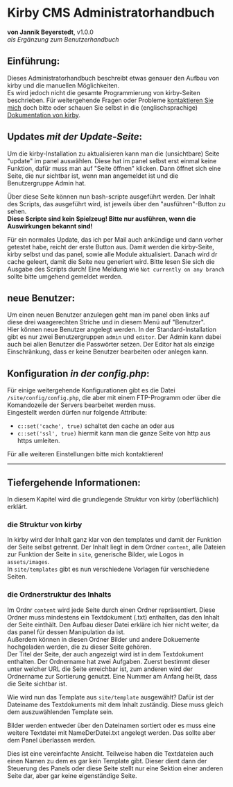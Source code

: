 # Kirby CMS Administratorhandbuch
**von Jannik Beyerstedt**, v1.0.0  
*als Ergänzung zum Benutzerhandbuch*


## Einführung:
Dieses Administratorhandbuch beschreibt etwas genauer den Aufbau von kirby und die manuellen Möglichkeiten.  
Es wird jedoch nicht die gesamte Programmierung von kirby-Seiten beschrieben. Für weitergehende Fragen oder Probleme [kontaktieren Sie mich](mailto:jannik@beyerstedt.de) doch bitte oder schauen Sie selbst in die (englischsprachige) [Dokumentation von kirby](http://getkirby.com).


## Updates *mit der Update-Seite*:
Um die kirby-Installation zu aktualisieren kann man die (unsichtbare) Seite "update" im panel auswählen. Diese hat im panel selbst erst einmal keine Funktion, dafür muss man auf "Seite öffnen" klicken. Dann öffnet sich eine Seite, die nur sichtbar ist, wenn man angemeldet ist und die Benutzergruppe Admin hat.

Über diese Seite können nun bash-scripte ausgeführt werden. Der Inhalt des Scripts, das ausgeführt wird, ist jeweils über den "ausführen"-Button zu sehen.  
**Diese Scripte sind kein Spielzeug! Bitte nur ausführen, wenn die Auswirkungen bekannt sind!**  

Für ein normales Update, das ich per Mail auch ankündige und dann vorher getestet habe, reicht der erste Button aus. Damit werden die kirby-Seite, kirby selbst und das panel, sowie alle Module aktualisiert. Danach wird dr cache geleert, damit die Seite neu generiert wird.
Bitte lesen Sie sich die Ausgabe des Scripts durch! Eine Meldung wie `Not currently on any branch` sollte bitte umgehend gemeldet werden.

## neue Benutzer:
Um einen neuen Benutzer anzulegen geht man im panel oben links auf diese drei waagerechten Striche und in diesem Menü auf "Benutzer".  
Hier können neue Benutzer angelegt werden. In der Standard-Installation gibt es nur zwei Benutzergruppen `admin` und `editor`. Der Admin kann dabei auch bei allen Benutzer die Passwörter setzen. Der Editor hat als einzige Einschränkung, dass er keine Benutzer bearbeiten oder anlegen kann.

## Konfiguration *in der config.php*:
Für einige weitergehende Konfigurationen gibt es die Datei `/site/config/config.php`, die aber mit einem FTP-Programm oder über die Komandozeile der Servers bearbeitet werden muss.  
Eingestellt werden dürfen nur folgende Attribute:

- `c::set('cache', true)` schaltet den cache an oder aus
- `c::set('ssl', true)` hiermit kann man die ganze Seite von http aus https umleiten.

Für alle weiteren Einstellungen bitte mich kontaktieren!


* * * * * *

## Tiefergehende Informationen:
In diesem Kapitel wird die grundlegende Struktur von kirby (oberflächlich) erklärt.

### die Struktur von kirby
In kirby wird der Inhalt ganz klar von den templates und damit der Funktion der Seite selbst getrennt. Der Inhalt liegt in dem Ordner `content`, alle Dateien zur Funktion der Seite in `site`, generische Bilder, wie Logos in `assets/images`.  
In `site/templates` gibt es nun verschiedene Vorlagen für verschiedene Seiten. 

### die Ordnerstruktur des Inhalts
Im Ordnr `content` wird jede Seite durch einen Ordner repräsentiert. Diese Ordner muss mindestens ein Textdokument (.txt) enthalten, das den Inhalt der Seite einthält. Den Aufbau dieser Datei erkläre ich hier nicht weiter, da das panel für dessen Manipulation da ist.  
Außerdem können in diesen Ordner Bilder und andere Dokuemente hochgeladen werden, die zu dieser Seite gehören.  
Der Titel der Seite, der auch angezeigt wird ist in dem Textdokument enthalten. Der Ordnername hat zwei Aufgaben. Zuerst bestimmt dieser unter welcher URL die Seite erreichbar ist, zum anderen wird der Ordnername zur Sortierung genutzt. Eine Nummer am Anfang heißt, dass die Seite sichtbar ist.

Wie wird nun das Template aus `site/template` ausgewählt? Dafür ist der Dateiname des Textdokuments mit dem Inhalt zuständig. Diese muss gleich dem auszuwählenden Template sein.

Bilder werden entweder über den Dateinamen sortiert oder es muss eine weitere Textdatei mit NameDerDatei.txt angelegt werden. Das sollte aber dem Panel überlassen werden.


Dies ist eine vereinfachte Ansicht. Teilweise haben die Textdateien auch einen Namen zu dem es gar kein Template gibt. Dieser dient dann der Steuerung des Panels oder diese Seite stellt nur eine Sektion einer anderen Seite dar, aber gar keine eigenständige Seite.
